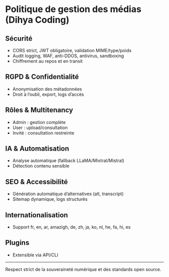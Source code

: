 # Politique de gestion des médias (Dihya Coding)

## Sécurité
- CORS strict, JWT obligatoire, validation MIME/type/poids
- Audit logging, WAF, anti-DDOS, antivirus, sandboxing
- Chiffrement au repos et en transit

## RGPD & Confidentialité
- Anonymisation des métadonnées
- Droit à l’oubli, export, logs d’accès

## Rôles & Multitenancy
- Admin : gestion complète
- User : upload/consultation
- Invité : consultation restreinte

## IA & Automatisation
- Analyse automatique (fallback LLaMA/Mixtral/Mistral)
- Détection contenu sensible

## SEO & Accessibilité
- Génération automatique d’alternatives (alt, transcript)
- Sitemap dynamique, logs structurés

## Internationalisation
- Support fr, en, ar, amazigh, de, zh, ja, ko, nl, he, fa, hi, es

## Plugins
- Extensible via API/CLI

---
Respect strict de la souveraineté numérique et des standards open source.
